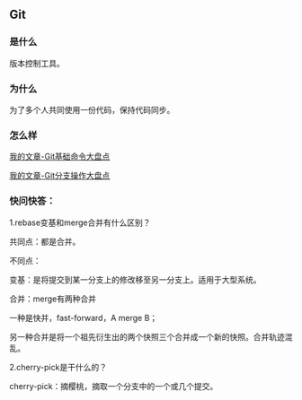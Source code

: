 ## Git

### 是什么

版本控制工具。

### 为什么

为了多个人共同使用一份代码，保持代码同步。

### 怎么样

[我的文章-Git基础命令大盘点](https://www.jianshu.com/p/8b54c983311e)

[我的文章-Git分支操作大盘点](https://www.jianshu.com/p/011eedfcaa6d)

### 快问快答：

1.rebase变基和merge合并有什么区别？

共同点：都是合并。

不同点：

变基：是将提交到某一分支上的修改移至另一分支上。适用于大型系统。

合并：merge有两种合并

一种是快并，fast-forward，A merge B；

另一种合并是将一个祖先衍生出的两个快照三个合并成一个新的快照。合并轨迹混乱。

2.cherry-pick是干什么的？

cherry-pick：摘樱桃，摘取一个分支中的一个或几个提交。
